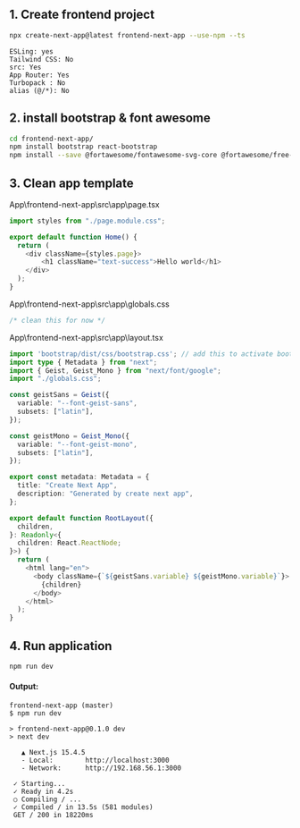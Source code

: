 ## 1. Create frontend project  
```bash
npx create-next-app@latest frontend-next-app --use-npm --ts
```  
```
ESLing: yes
Tailwind CSS: No
src: Yes
App Router: Yes
Turbopack : No
alias (@/*): No
```  
## 2. install bootstrap & font awesome  
```bash
cd frontend-next-app/
npm install bootstrap react-bootstrap
npm install --save @fortawesome/fontawesome-svg-core @fortawesome/free-solid-svg-icons @fortawesome/react-fontawesome
```  
## 3. Clean app template  
App\frontend-next-app\src\app\page.tsx
```typescript
import styles from "./page.module.css";

export default function Home() {
  return (
    <div className={styles.page}>
        <h1 className="text-success">Hello world</h1>
    </div>
  );
}
```    
App\frontend-next-app\src\app\globals.css
```css
/* clean this for now */
```    
App\frontend-next-app\src\app\layout.tsx
```typescript
import 'bootstrap/dist/css/bootstrap.css'; // add this to activate bootstrap in nextjs app
import type { Metadata } from "next";
import { Geist, Geist_Mono } from "next/font/google";
import "./globals.css";

const geistSans = Geist({
  variable: "--font-geist-sans",
  subsets: ["latin"],
});

const geistMono = Geist_Mono({
  variable: "--font-geist-mono",
  subsets: ["latin"],
});

export const metadata: Metadata = {
  title: "Create Next App",
  description: "Generated by create next app",
};

export default function RootLayout({
  children,
}: Readonly<{
  children: React.ReactNode;
}>) {
  return (
    <html lang="en">
      <body className={`${geistSans.variable} ${geistMono.variable}`}>
        {children}
      </body>
    </html>
  );
}
```    

## 4. Run application  
```bash
npm run dev
```  
#### Output:  
```console
frontend-next-app (master)
$ npm run dev

> frontend-next-app@0.1.0 dev
> next dev

   ▲ Next.js 15.4.5
   - Local:        http://localhost:3000
   - Network:      http://192.168.56.1:3000

 ✓ Starting...
 ✓ Ready in 4.2s
 ○ Compiling / ...
 ✓ Compiled / in 13.5s (581 modules)
 GET / 200 in 18220ms
```  